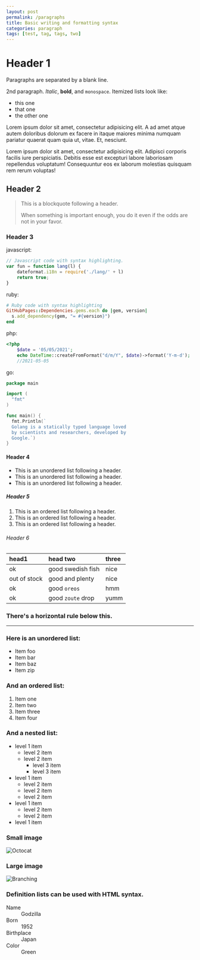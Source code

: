 ```yaml
---
layout: post
permalink: /paragraphs
title: Basic writing and formatting syntax
categories: paragraph
tags: [test, tag, tags, two]
---
```


# Header 1

Paragraphs are separated by a blank line.

2nd paragraph. *Italic*, **bold**, and `monospace`. Itemized lists look like:

* this one
* that one
* the other one

Lorem ipsum dolor sit amet, consectetur adipisicing elit. A ad amet atque autem doloribus dolorum ex facere in itaque
maiores minima numquam pariatur quaerat quam quia ut, vitae. Et, nesciunt.

Lorem ipsum dolor sit amet, consectetur adipisicing elit. Adipisci corporis facilis iure perspiciatis. Debitis esse est
excepturi labore laboriosam repellendus voluptatum! Consequuntur eos ex laborum molestias quisquam rem rerum voluptas!

## Header 2

> This is a blockquote following a header.
>
> When something is important enough, you do it even if the odds are not in your favor.

### Header 3

javascript:

```javascript
// Javascript code with syntax highlighting.
var fun = function lang(l) {
    dateformat.i18n = require('./lang/' + l)
    return true;
}
```

ruby:

```ruby
# Ruby code with syntax highlighting
GitHubPages::Dependencies.gems.each do |gem, version|
  s.add_dependency(gem, "= #{version}")
end
```

php:

```php
<?php
  	$date = '05/05/2021';
	echo DateTime::createFromFormat("d/m/Y", $date)->format('Y-m-d');
	//2021-05-05
```

go:

```go
package main

import (
  "fmt"
)

func main() {
  fmt.Println(`
  Golang is a statically typed language loved
  by scientists and researchers, developed by
  Google.`)
}
```

#### Header 4

* This is an unordered list following a header.
* This is an unordered list following a header.
* This is an unordered list following a header.

##### Header 5

1. This is an ordered list following a header.
2. This is an ordered list following a header.
3. This is an ordered list following a header.

###### Header 6

| head1        | head two          | three |
|:-------------|:------------------|:------|
| ok           | good swedish fish | nice  |
| out of stock | good and plenty   | nice  |
| ok           | good `oreos`      | hmm   |
| ok           | good `zoute` drop | yumm  |

### There's a horizontal rule below this.

* * *

### Here is an unordered list:

* Item foo
* Item bar
* Item baz
* Item zip

### And an ordered list:

1. Item one
1. Item two
1. Item three
1. Item four

### And a nested list:

- level 1 item
    - level 2 item
    - level 2 item
        - level 3 item
        - level 3 item
- level 1 item
    - level 2 item
    - level 2 item
    - level 2 item
- level 1 item
    - level 2 item
    - level 2 item
- level 1 item

### Small image

![Octocat](https://github.githubassets.com/images/icons/emoji/octocat.png)

### Large image

![Branching](https://guides.github.com/activities/hello-world/branching.png)

### Definition lists can be used with HTML syntax.

<dl>
<dt>Name</dt>
<dd>Godzilla</dd>
<dt>Born</dt>
<dd>1952</dd>
<dt>Birthplace</dt>
<dd>Japan</dd>
<dt>Color</dt>
<dd>Green</dd>
</dl>
